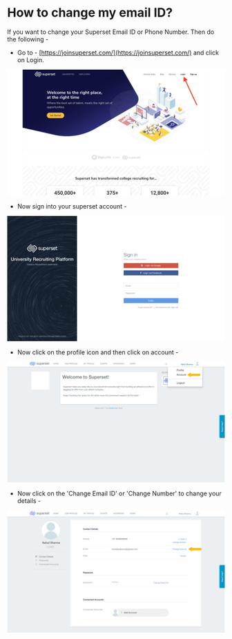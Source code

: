 # How to change my email ID?

If you want to change your Superset Email ID or Phone Number. Then do the following - 

* Go to - [https://joinsuperset.com/](https://joinsuperset.com/) and click on Login.

![](../../.gitbook/assets/image%20%2825%29.png)

* Now sign into your superset account - 

![](../../.gitbook/assets/image%20%284%29.png)

* Now click on the profile icon and then click on account - 

![](../../.gitbook/assets/image%20%2817%29.png)

* Now click on the 'Change Email ID' or 'Change Number' to change your details - 

![](../../.gitbook/assets/image.png)

